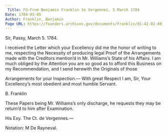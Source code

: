 ```yaml
---
 Title: FO-From Benjamin Franklin to Vergennes, 5 March 1784
Date: 1784-03-05
Author: Franklin, Benjamin
Page URL: https://founders.archives.gov/documents/Franklin/01-42-02-0014
---
```




Sir,
Passy, March 5. 1784.

I received the Letter which your Excellency did me the honor of writing to me, respecting the Necessity of producing legal Proof of the Arrangements made with the Creditors mention’d in Mr. Williams’s State of his Affairs. I am much obliged by the Attention you are so good as to afford this Business on my Recommendation, and I send herewith the Originals of those

Arrangements for your Inspection.— With great Respect I am, Sir, Your Excellency’s most obedient and most humble Servant.

B. Franklin



These Papers being Mr. Williams’s only discharge, he requests they may be return’d to him after Examination.

His Exy. The Ct. de Vergennes.—


 
Notation: M De Rayneval.

